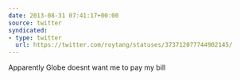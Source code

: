 ```yaml
---
date: 2013-08-31 07:41:17+00:00
source: twitter
syndicated:
- type: twitter
  url: https://twitter.com/roytang/statuses/373712077744902145/
---
```


Apparently Globe doesnt want me to pay my bill